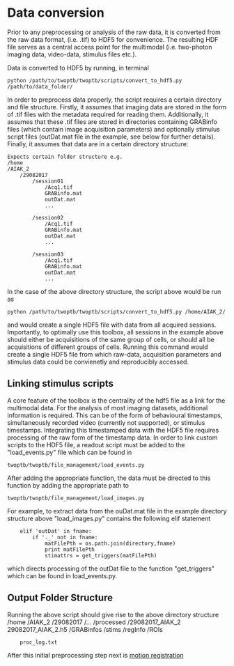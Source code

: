 # Data conversion

Prior to any preprocessing or analysis of the raw data, it is converted from the raw data format, (i.e. .tif) to HDF5 for convenience. The resulting HDF file serves as a central access point for the multimodal (i.e. two-photon imaging data, video-data, stimulus files etc.).  

Data is converted to HDF5 by running, in terminal 

	python /path/to/twoptb/twoptb/scripts/convert_to_hdf5.py /path/to/data_folder/

In order to preprocess data properly, the script requires a certain directory and file structure.  Firstly, it assumes that imaging data are stored in the form of .tif files with the metadata required for reading them. Additionally, it assumes that these .tif files are stored in directories containing GRABinfo files (which contain image acquisition parameters) and optionally stimulus script files (outDat.mat file in the example, see below for further details). Finally, it assumes that data are in a certain directory structure: 
	
    Expects certain folder structure e.g.
    /home
	/AIAK_2
	    /29082017
			/session01
			    /Acq1.tif
			    GRABinfo.mat
			    outDat.mat
			    ...

			/session02
			    /Acq1.tif
			    GRABinfo.mat
			    outDat.mat
			    ...

			/session03
			    /Acq1.tif
			    GRABinfo.mat
			    outDat.mat
			    ...


In the case of the above directory structure, the script above would be run as

	python /path/to/twoptb/twoptb/scripts/convert_to_hdf5.py /home/AIAK_2/

and would create a single HDF5 file with data from all acquired sessions. Importantly, to optimally use this toolbox, all sessions in the example above should either be acquisitions of the same group of cells, or should all be acquisitions of different groups of cells. 
Running this command would create a single HDF5 file from which raw-data, acquisition parameters and stimulus data could be convienetly and reproducibly accessed. 

## Linking stimulus scripts

A core feature of the toolbox is the centrality of the hdf5 file as a link for the multimodal data. For the analysis of most imaging datasets, additional information is required. This can be of the form of behavioural timestamps, simultaneously recorded video (currently not supported), or stimulus timestamps. Integrating this timestamped data with the HDF5 file requires processing of the raw form of the timestamp data. In order to link custom scripts to the HDF5 file, a readout script must be added to the "load_events.py" file which can be found in 

	twoptb/twoptb/file_management/load_events.py

After adding the appropriate function, the data must be directed to this function by adding the appropriate path to

	twoptb/twoptb/file_management/load_images.py

For example, to extract data from the ouDat.mat file in the example directory structure above "load_images.py" contains the following elif statement 

        elif 'outDat' in fname:
            if '._' not in fname:
                matFilePth = os.path.join(directory,fname)
                print matFilePth
                stimattrs = get_triggers(matFilePth) 

which directs processing of the outDat file to the function "get_triggers" which can be found in load_events.py.


## Output Folder Structure

Running the above script should give rise to the above directory structure
    /home
	/AIAK_2
	    /29082017
			/...
		/processed
			/29082017_AIAK_2
				29082017_AIAK_2.h5
				/GRABinfos
				/stims
				/regInfo
				/ROIs

		proc_log.txt

After this initial preprocessing step next is [motion registration](motionreg.md)